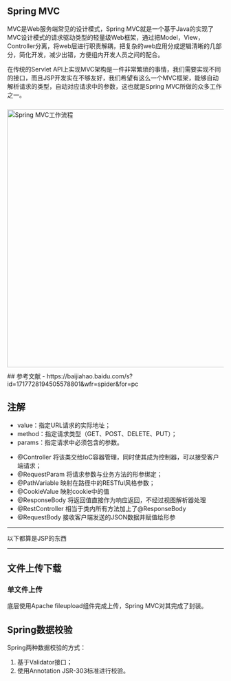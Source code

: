 ## Spring MVC
MVC是Web服务端常见的设计模式，Spring MVC就是一个基于Java的实现了MVC设计模式的请求驱动类型的轻量级Web框架，通过把Model，View，Controller分离，将web层进行职责解耦，把复杂的web应用分成逻辑清晰的几部分，简化开发，减少出错，方便组内开发人员之间的配合。

在传统的Servlet API上实现MVC架构是一件非常繁琐的事情，我们需要实现不同的接口，而且JSP开发实在不够友好，我们希望有这么一个MVC框架，能够自动解析请求的类型，自动对应请求中的参数，这也就是Spring MVC所做的众多工作之一。

<img alt="Spring MVC工作流程" src="https://img.foril.fun/20220703164144.png" width=600px style="margin:10px auto"/>
## 参考文献
- https://baijiahao.baidu.com/s?id=1717728194505578801&wfr=spider&for=pc

## 注解 
  * value：指定URL请求的实际地址；
  * method：指定请求类型（GET、POST、DELETE、PUT）；
  * params：指定请求中必须包含的参数。
- @Controller 将该类交给IoC容器管理，同时使其成为控制器，可以接受客户端请求；
- @RequestParam 将请求参数与业务方法的形参绑定；
- @PathVariable 映射在路径中的RESTful风格参数；
- @CookieValue 映射cookie中的值 
- @ResponseBody 将返回值直接作为响应返回，不经过视图解析器处理 
- @RestController 相当于类内所有方法加上了@ResponseBody
- @RequestBody 接收客户端发送的JSON数据并赋值给形参


***
以下都算是JSP的东西
***
## 文件上传下载
### 单文件上传
底层使用Apache fileupload组件完成上传，Spring MVC对其完成了封装。

## Spring数据校验
Spring两种数据校验的方式：
1. 基于Validator接口；
2. 使用Annotation JSR-303标准进行校验。